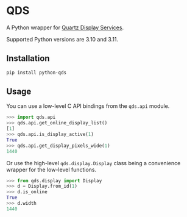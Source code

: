 # QDS

A Python wrapper for [Quartz Display Services](https://developer.apple.com/documentation/coregraphics/quartz_display_services).

Supported Python versions are 3.10 and 3.11.

## Installation

```bash
pip install python-qds
```

## Usage

You can use a low-level C API bindings from the `qds.api` module.

```python
>>> import qds.api
>>> qds.api.get_online_display_list()
[1]
>>> qds.api.is_display_active(1)
True
>>> qds.api.get_display_pixels_wide(1)
1440
```

Or use the high-level `qds.display.Display` class being a convenience wrapper for
the low-level functions.

```python
>>> from qds.display import Display
>>> d = Display.from_id(1)
>>> d.is_online
True
>>> d.width
1440
```
